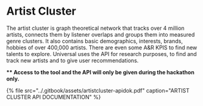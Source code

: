 # Artist Cluster

The artist cluster is graph theoretical network that tracks over 4 million artists, connects them by listener overlaps and groups them into measured genre clusters. It also contains basic demographics, interests, brands, hobbies of over 400,000 artists. There are even some A&R KPIS to find new talents to explore. Universal uses the API for research purposes, to find and track new artists and to give user recommendations.

**\*\* Access to the tool and the API will only be given during the hackathon only.**  


{% file src="../.gitbook/assets/artistcluster-apidok.pdf" caption="ARTIST CLUSTER API DOCUMENTATION" %}

